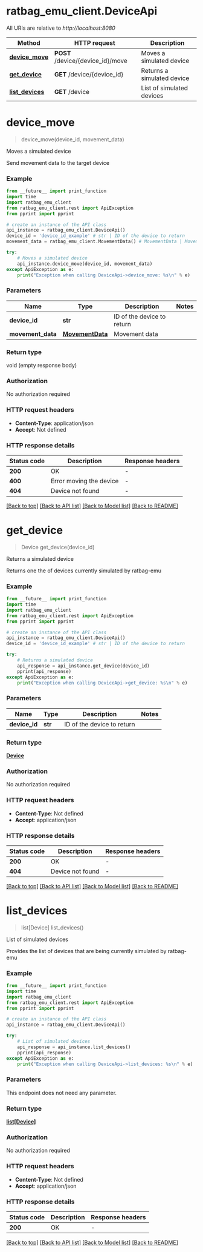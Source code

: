 # ratbag_emu_client.DeviceApi

All URIs are relative to *http://localhost:8080*

Method | HTTP request | Description
------------- | ------------- | -------------
[**device_move**](DeviceApi.md#device_move) | **POST** /device/{device_id}/move | Moves a simulated device
[**get_device**](DeviceApi.md#get_device) | **GET** /device/{device_id} | Returns a simulated device
[**list_devices**](DeviceApi.md#list_devices) | **GET** /device | List of simulated devices


# **device_move**
> device_move(device_id, movement_data)

Moves a simulated device

Send movement data to the target device

### Example

```python
from __future__ import print_function
import time
import ratbag_emu_client
from ratbag_emu_client.rest import ApiException
from pprint import pprint

# create an instance of the API class
api_instance = ratbag_emu_client.DeviceApi()
device_id = 'device_id_example' # str | ID of the device to return
movement_data = ratbag_emu_client.MovementData() # MovementData | Movement data

try:
    # Moves a simulated device
    api_instance.device_move(device_id, movement_data)
except ApiException as e:
    print("Exception when calling DeviceApi->device_move: %s\n" % e)
```

### Parameters

Name | Type | Description  | Notes
------------- | ------------- | ------------- | -------------
 **device_id** | **str**| ID of the device to return | 
 **movement_data** | [**MovementData**](MovementData.md)| Movement data | 

### Return type

void (empty response body)

### Authorization

No authorization required

### HTTP request headers

 - **Content-Type**: application/json
 - **Accept**: Not defined

### HTTP response details
| Status code | Description | Response headers |
|-------------|-------------|------------------|
**200** | OK |  -  |
**400** | Error moving the device |  -  |
**404** | Device not found |  -  |

[[Back to top]](#) [[Back to API list]](../README.md#documentation-for-api-endpoints) [[Back to Model list]](../README.md#documentation-for-models) [[Back to README]](../README.md)

# **get_device**
> Device get_device(device_id)

Returns a simulated device

Returns one the of devices currently simulated by ratbag-emu

### Example

```python
from __future__ import print_function
import time
import ratbag_emu_client
from ratbag_emu_client.rest import ApiException
from pprint import pprint

# create an instance of the API class
api_instance = ratbag_emu_client.DeviceApi()
device_id = 'device_id_example' # str | ID of the device to return

try:
    # Returns a simulated device
    api_response = api_instance.get_device(device_id)
    pprint(api_response)
except ApiException as e:
    print("Exception when calling DeviceApi->get_device: %s\n" % e)
```

### Parameters

Name | Type | Description  | Notes
------------- | ------------- | ------------- | -------------
 **device_id** | **str**| ID of the device to return | 

### Return type

[**Device**](Device.md)

### Authorization

No authorization required

### HTTP request headers

 - **Content-Type**: Not defined
 - **Accept**: application/json

### HTTP response details
| Status code | Description | Response headers |
|-------------|-------------|------------------|
**200** | OK |  -  |
**404** | Device not found |  -  |

[[Back to top]](#) [[Back to API list]](../README.md#documentation-for-api-endpoints) [[Back to Model list]](../README.md#documentation-for-models) [[Back to README]](../README.md)

# **list_devices**
> list[Device] list_devices()

List of simulated devices

Provides the list of devices that are being currently simulated by ratbag-emu

### Example

```python
from __future__ import print_function
import time
import ratbag_emu_client
from ratbag_emu_client.rest import ApiException
from pprint import pprint

# create an instance of the API class
api_instance = ratbag_emu_client.DeviceApi()

try:
    # List of simulated devices
    api_response = api_instance.list_devices()
    pprint(api_response)
except ApiException as e:
    print("Exception when calling DeviceApi->list_devices: %s\n" % e)
```

### Parameters
This endpoint does not need any parameter.

### Return type

[**list[Device]**](Device.md)

### Authorization

No authorization required

### HTTP request headers

 - **Content-Type**: Not defined
 - **Accept**: application/json

### HTTP response details
| Status code | Description | Response headers |
|-------------|-------------|------------------|
**200** | OK |  -  |

[[Back to top]](#) [[Back to API list]](../README.md#documentation-for-api-endpoints) [[Back to Model list]](../README.md#documentation-for-models) [[Back to README]](../README.md)

